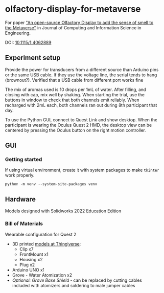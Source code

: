 # olfactory-display-for-metaverse

For paper ["An open-source Olfactory Display to add the sense of smell to the Metaverse"](https://asmedigitalcollection.asme.org/computingengineering/article/doi/10.1115/1.4062889/1164268/An-open-source-Olfactory-Display-to-add-the-sense) in Journal of Computing and Information Science in Engineering.

DOI: [10.1115/1.4062889](https://doi.org/10.1115/1.4062889)

## Experiment setup

Provide the power for transducers from a different source than Arduino pins or the same USB cable. If they use the voltage line, the serial tends to hang (brownout?). Verified that a USB cable from different port works fine

The mix of aromas used is 10 drops per 1mL of water. After filling, and closing with cap, mix well by shaking. When starting the trial, use the buttons in window to check that both channels emit reliably. When recharged with 2mL each, both channels ran out during 8th participant that day.

To use the Python GUI, connect to Quest Link and show desktop. When the participant is wearing the Oculus Quest 2 HMD, the desktop view can be centered by pressing the Oculus button on the right motion controller.

## GUI

### Getting started

If using virtual environment, create it with system packages to make `tkinter` work properly.

```
python -m venv --system-site-packages venv
```

## Hardware

Models designed with Solidworks 2022 Education Edition

### Bill of Materials

Wearable configuration for Quest 2

- 3D printed [models at Thingiverse](https://www.thingiverse.com/thing:5852014):
  - Clip x7
  - FrontMount x1
  - Housing x2
  - Plug x2
- Arduino UNO x1
- Grove - Water Atomization x2
- _Optional: Grove Base Shield_ - can be replaced by cutting cables included with atomizers and soldering to male jumper cables
